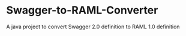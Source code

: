 # Swagger-to-RAML-Converter
A java project to convert Swagger 2.0 definition to RAML 1.0 definition
